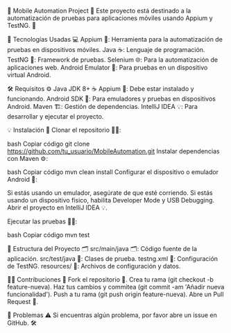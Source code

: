 📱 Mobile Automation Project 🚀
Este proyecto está destinado a la automatización de pruebas para aplicaciones móviles usando Appium y TestNG. 🌟



🚀 Tecnologías Usadas 💻
Appium 🧪: Herramienta para la automatización de pruebas en dispositivos móviles.
Java ☕: Lenguaje de programación.
TestNG 🔧: Framework de pruebas.
Selenium 🌐: Para la automatización de aplicaciones web.
Android Emulator 📱: Para pruebas en un dispositivo virtual Android.


🛠 Requisitos ⚙️
Java JDK 8+ ☕
Appium 📲: Debe estar instalado y funcionando.
Android SDK 📱: Para emuladores y pruebas en dispositivos Android.
Maven 🏗️: Gestión de dependencias.
IntelliJ IDEA 💡: Para desarrollar y ejecutar el proyecto.


💡 Instalación 🔽
Clonar el repositorio 🧑‍💻:

bash
Copiar código
git clone https://github.com/tu_usuario/MobileAutomation.git
Instalar dependencias con Maven ⚙️:

bash
Copiar código
mvn clean install
Configurar el dispositivo o emulador Android 📱:

Si estás usando un emulador, asegúrate de que esté corriendo.
Si estás usando un dispositivo físico, habilita Developer Mode y USB Debugging.
Abrir el proyecto en IntelliJ IDEA 💡.

Ejecutar las pruebas 🏃‍♂️:

bash
Copiar código
mvn test


📝 Estructura del Proyecto 🗂
src/main/java 🗂️: Código fuente de la aplicación.
src/test/java 🧪: Clases de prueba.
testng.xml 📑: Configuración de TestNG.
resources/ 📂: Archivos de configuración y datos.



🧑‍🔧 Contribuciones 🤝
Fork el repositorio 🍴.
Crea tu rama (git checkout -b feature-nueva).
Haz tus cambios y commitea (git commit -am 'Añadir nueva funcionalidad').
Push a tu rama (git push origin feature-nueva).
Abre un Pull Request 🔄.

🐞 Problemas ⚠️
Si encuentras algún problema, por favor abre un issue en GitHub. 🛠

